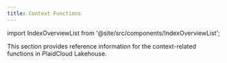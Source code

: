 ```yaml
---
title: Context Functions
---
```

import IndexOverviewList from '@site/src/components/IndexOverviewList';

This section provides reference information for the context-related functions in PlaidCloud Lakehouse.

<IndexOverviewList />